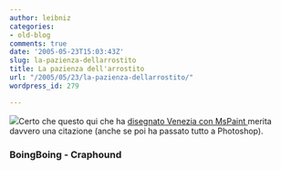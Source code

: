 ```yaml
---
author: leibniz
categories:
- old-blog
comments: true
date: '2005-05-23T15:03:43Z'
slug: la-pazienza-dellarrostito
title: La pazienza dell'arrostito
url: "/2005/05/23/la-pazienza-dellarrostito/"
wordpress_id: 279

---
```

![](https://craphound.com/images/mspaintmasterpiece.jpg)Certo che questo qui che ha [disegnato Venezia con MsPaint ](https://www.boingboing.net/2005/05/23/ms_paint_masterpiece.html)merita davvero una citazione (anche se poi ha passato tutto a Photoshop).  



### BoingBoing - Craphound  


